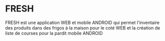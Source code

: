 # FRESH
FRESH est une application WEB et mobile ANDROID qui permet l'inventaire des produits dans des frigos à la maison pour le coté WEB et la création de liste de courses pour la pardit mobile ANDROID
